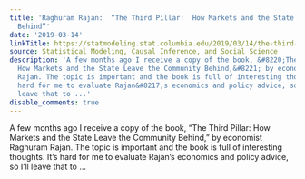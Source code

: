 ```yaml
---
title: 'Raghuram Rajan:  “The Third Pillar:  How Markets and the State Leave the Community
  Behind”'
date: '2019-03-14'
linkTitle: https://statmodeling.stat.columbia.edu/2019/03/14/the-third-pillar-how-markets-and-the-state-leave-the-community-behind/
source: Statistical Modeling, Causal Inference, and Social Science
description: 'A few months ago I receive a copy of the book, &#8220;The Third Pillar:
  How Markets and the State Leave the Community Behind,&#8221; by economist Raghuram
  Rajan. The topic is important and the book is full of interesting thoughts. It&#8217;s
  hard for me to evaluate Rajan&#8217;s economics and policy advice, so I&#8217;ll
  leave that to ...'
disable_comments: true
---
```

A few months ago I receive a copy of the book, &#8220;The Third Pillar: How Markets and the State Leave the Community Behind,&#8221; by economist Raghuram Rajan. The topic is important and the book is full of interesting thoughts. It&#8217;s hard for me to evaluate Rajan&#8217;s economics and policy advice, so I&#8217;ll leave that to ...